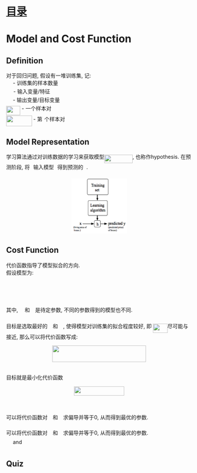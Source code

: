 # [目录](../README.md)

# Model and Cost Function

## Definition
对于回归问题, 假设有一堆训练集, 记: <br/>
<img src="/2.Model_Cost_Function/tex/0e51a2dede42189d77627c4d742822c3.svg?invert_in_darkmode&sanitize=true" align=middle width=14.433101099999991pt height=14.15524440000002pt/> - 训练集的样本数量 <br/>
<img src="/2.Model_Cost_Function/tex/eb498af51d4103488bf6cb749bdce12e.svg?invert_in_darkmode&sanitize=true" align=middle width=15.599359049999991pt height=14.15524440000002pt/> - 输入变量/特征 <br/>
<img src="/2.Model_Cost_Function/tex/dd7f27a66a7dfa15c57c2fc06b8d49c4.svg?invert_in_darkmode&sanitize=true" align=middle width=14.26380119999999pt height=14.15524440000002pt/> - 输出变量/目标变量 <br/>
<img src="/2.Model_Cost_Function/tex/81277d3368f07d957253e7c28a3e5774.svg?invert_in_darkmode&sanitize=true" align=middle width=38.135511149999985pt height=24.65753399999998pt/> - 一个样本对 <br/>
<img src="/2.Model_Cost_Function/tex/9a9ed1968ddefaa8d6f1635e03f6c72b.svg?invert_in_darkmode&sanitize=true" align=middle width=69.62915025pt height=29.190975000000005pt/> - 第<img src="/2.Model_Cost_Function/tex/77a3b857d53fb44e33b53e4c8b68351a.svg?invert_in_darkmode&sanitize=true" align=middle width=5.663225699999989pt height=21.68300969999999pt/>个样本对 <br/>

## Model Representation
学习算法通过对训练数据的学习来获取模型<img src="/2.Model_Cost_Function/tex/f79ff4ffc0429ece3cfe30e85017e634.svg?invert_in_darkmode&sanitize=true" align=middle width=76.84518929999999pt height=22.831056599999986pt/>, 也称作hypothesis.
在预测阶段, 将<img src="/2.Model_Cost_Function/tex/332cc365a4987aacce0ead01b8bdcc0b.svg?invert_in_darkmode&sanitize=true" align=middle width=9.39498779999999pt height=14.15524440000002pt/>输入模型<img src="/2.Model_Cost_Function/tex/2ad9d098b937e46f9f58968551adac57.svg?invert_in_darkmode&sanitize=true" align=middle width=9.47111549999999pt height=22.831056599999986pt/>得到预测的<img src="/2.Model_Cost_Function/tex/deceeaf6940a8c7a5a02373728002b0f.svg?invert_in_darkmode&sanitize=true" align=middle width=8.649225749999989pt height=14.15524440000002pt/>. <br/>
<div align=center><img width="150" height="150" src="1.png"/></div>

## Cost Function
代价函数指导了模型拟合的方向. <br/>
假设模型为: <br/>
<div align=center><p align="center"><img src="/2.Model_Cost_Function/tex/ab3fbf9c981f774b779b68f7d1a26f87.svg?invert_in_darkmode&sanitize=true" align=middle width=120.67521674999999pt height=16.438356pt/></p></div> <br/>

其中, <img src="/2.Model_Cost_Function/tex/1a3151e36f9f52b61f5bf76c08bdae2b.svg?invert_in_darkmode&sanitize=true" align=middle width=14.269439249999989pt height=22.831056599999986pt/>和<img src="/2.Model_Cost_Function/tex/edcbf8dd6dd9743cceeee21183bbc3b6.svg?invert_in_darkmode&sanitize=true" align=middle width=14.269439249999989pt height=22.831056599999986pt/>是待定参数, 不同的参数得到的模型也不同. <br/><br/>
目标是选取最好的<img src="/2.Model_Cost_Function/tex/1a3151e36f9f52b61f5bf76c08bdae2b.svg?invert_in_darkmode&sanitize=true" align=middle width=14.269439249999989pt height=22.831056599999986pt/>和<img src="/2.Model_Cost_Function/tex/edcbf8dd6dd9743cceeee21183bbc3b6.svg?invert_in_darkmode&sanitize=true" align=middle width=14.269439249999989pt height=22.831056599999986pt/>, 使得模型对训练集的拟合程度较好, 即
<img src="/2.Model_Cost_Function/tex/b687e9cb7f5356da0e24f1b1cac73585.svg?invert_in_darkmode&sanitize=true" align=middle width=39.088702949999984pt height=24.65753399999998pt/>尽可能与<img src="/2.Model_Cost_Function/tex/deceeaf6940a8c7a5a02373728002b0f.svg?invert_in_darkmode&sanitize=true" align=middle width=8.649225749999989pt height=14.15524440000002pt/>接近, 那么可以将代价函数写成: <br/>
<div align=center><p align="center"><img src="/2.Model_Cost_Function/tex/de24dc32227abc0f328a46919746502f.svg?invert_in_darkmode&sanitize=true" align=middle width=254.63021925pt height=44.89738935pt/></p></div> <br/>
目标就是最小化代价函数
<div align=center><p align="center"><img src="/2.Model_Cost_Function/tex/8b139a91423a7b4f189ad0f17ab28c3d.svg?invert_in_darkmode&sanitize=true" align=middle width=135.45454064999998pt height=25.2967704pt/></p></div> <br/><br/>
可以将代价函数对<img src="/2.Model_Cost_Function/tex/1a3151e36f9f52b61f5bf76c08bdae2b.svg?invert_in_darkmode&sanitize=true" align=middle width=14.269439249999989pt height=22.831056599999986pt/>和<img src="/2.Model_Cost_Function/tex/edcbf8dd6dd9743cceeee21183bbc3b6.svg?invert_in_darkmode&sanitize=true" align=middle width=14.269439249999989pt height=22.831056599999986pt/>求偏导并等于0, 从而得到最优的参数.<br/>

可以将代价函数对<img src="/2.Model_Cost_Function/tex/1a3151e36f9f52b61f5bf76c08bdae2b.svg?invert_in_darkmode&sanitize=true" align=middle width=14.269439249999989pt height=22.831056599999986pt/>和<img src="/2.Model_Cost_Function/tex/edcbf8dd6dd9743cceeee21183bbc3b6.svg?invert_in_darkmode&sanitize=true" align=middle width=14.269439249999989pt height=22.831056599999986pt/>求偏导并等于0, 从而得到最优的参数.<br/>
<img src="/2.Model_Cost_Function/tex/1a3151e36f9f52b61f5bf76c08bdae2b.svg?invert_in_darkmode&sanitize=true" align=middle width=14.269439249999989pt height=22.831056599999986pt/> and <img src="/2.Model_Cost_Function/tex/edcbf8dd6dd9743cceeee21183bbc3b6.svg?invert_in_darkmode&sanitize=true" align=middle width=14.269439249999989pt height=22.831056599999986pt/>

## Quiz
